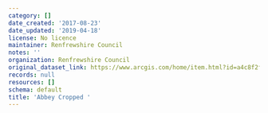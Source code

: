 ```yaml
---
category: []
date_created: '2017-08-23'
date_updated: '2019-04-18'
license: No licence
maintainer: Renfrewshire Council
notes: ''
organization: Renfrewshire Council
original_dataset_link: https://www.arcgis.com/home/item.html?id=a4c8f2fa99bd429d86a7922451f7bdd6
records: null
resources: []
schema: default
title: 'Abbey Cropped '
---
```

